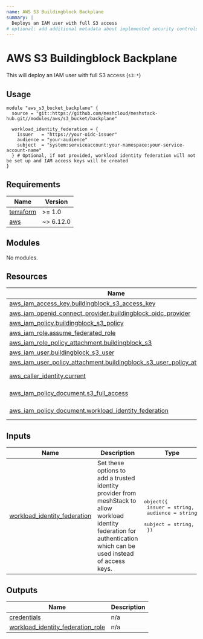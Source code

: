 ```yaml
---
name: AWS S3 Buildingblock Backplane
summary: |
  Deploys an IAM user with full S3 access
# optional: add additional metadata about implemented security controls
---
```


# AWS S3 Buildingblock Backplane

This will deploy an IAM user with full S3 access (`s3:*`)

## Usage

```hcl
module "aws_s3_bucket_backplane" {
  source = "git::https://github.com/meshcloud/meshstack-hub.git//modules/aws/s3_bucket/backplane"

  workload_identity_federation = {
    issuer   = "https://your-oidc-issuer"
    audience = "your-audience"
    subject  = "system:serviceaccount:your-namespace:your-service-account-name"
  } # Optional, if not provided, workload identity federation will not be set up and IAM access keys will be created
}
```

<!-- BEGIN_TF_DOCS -->
## Requirements

| Name | Version |
|------|---------|
| <a name="requirement_terraform"></a> [terraform](#requirement\_terraform) | >= 1.0 |
| <a name="requirement_aws"></a> [aws](#requirement\_aws) | ~> 6.12.0 |

## Modules

No modules.

## Resources

| Name | Type |
|------|------|
| [aws_iam_access_key.buildingblock_s3_access_key](https://registry.terraform.io/providers/hashicorp/aws/latest/docs/resources/iam_access_key) | resource |
| [aws_iam_openid_connect_provider.buildingblock_oidc_provider](https://registry.terraform.io/providers/hashicorp/aws/latest/docs/resources/iam_openid_connect_provider) | resource |
| [aws_iam_policy.buildingblock_s3_policy](https://registry.terraform.io/providers/hashicorp/aws/latest/docs/resources/iam_policy) | resource |
| [aws_iam_role.assume_federated_role](https://registry.terraform.io/providers/hashicorp/aws/latest/docs/resources/iam_role) | resource |
| [aws_iam_role_policy_attachment.buildingblock_s3](https://registry.terraform.io/providers/hashicorp/aws/latest/docs/resources/iam_role_policy_attachment) | resource |
| [aws_iam_user.buildingblock_s3_user](https://registry.terraform.io/providers/hashicorp/aws/latest/docs/resources/iam_user) | resource |
| [aws_iam_user_policy_attachment.buildingblock_s3_user_policy_attachment](https://registry.terraform.io/providers/hashicorp/aws/latest/docs/resources/iam_user_policy_attachment) | resource |
| [aws_caller_identity.current](https://registry.terraform.io/providers/hashicorp/aws/latest/docs/data-sources/caller_identity) | data source |
| [aws_iam_policy_document.s3_full_access](https://registry.terraform.io/providers/hashicorp/aws/latest/docs/data-sources/iam_policy_document) | data source |
| [aws_iam_policy_document.workload_identity_federation](https://registry.terraform.io/providers/hashicorp/aws/latest/docs/data-sources/iam_policy_document) | data source |

## Inputs

| Name | Description | Type | Default | Required |
|------|-------------|------|---------|:--------:|
| <a name="input_workload_identity_federation"></a> [workload\_identity\_federation](#input\_workload\_identity\_federation) | Set these options to add a trusted identity provider from meshStack to allow workload identity federation for authentication which can be used instead of access keys. | <pre>object({<br>    issuer   = string,<br>    audience = string,<br>    subject  = string,<br>  })</pre> | `null` | no |

## Outputs

| Name | Description |
|------|-------------|
| <a name="output_credentials"></a> [credentials](#output\_credentials) | n/a |
| <a name="output_workload_identity_federation_role"></a> [workload\_identity\_federation\_role](#output\_workload\_identity\_federation\_role) | n/a |
<!-- END_TF_DOCS -->